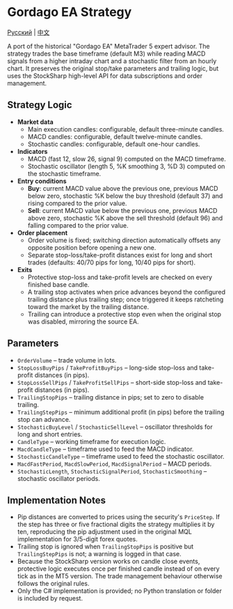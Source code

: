 # Gordago EA Strategy
[Русский](README_ru.md) | [中文](README_cn.md)

A port of the historical "Gordago EA" MetaTrader 5 expert advisor. The strategy trades the base timeframe (default M3) while reading MACD signals from a higher intraday chart and a stochastic filter from an hourly chart. It preserves the original stop/take parameters and trailing logic, but uses the StockSharp high-level API for data subscriptions and order management.

## Strategy Logic

- **Market data**
  - Main execution candles: configurable, default three-minute candles.
  - MACD candles: configurable, default twelve-minute candles.
  - Stochastic candles: configurable, default one-hour candles.
- **Indicators**
  - MACD (fast 12, slow 26, signal 9) computed on the MACD timeframe.
  - Stochastic oscillator (length 5, %K smoothing 3, %D 3) computed on the stochastic timeframe.
- **Entry conditions**
  - **Buy**: current MACD value above the previous one, previous MACD below zero, stochastic %K below the buy threshold (default 37) and rising compared to the prior value.
  - **Sell**: current MACD value below the previous one, previous MACD above zero, stochastic %K above the sell threshold (default 96) and falling compared to the prior value.
- **Order placement**
  - Order volume is fixed; switching direction automatically offsets any opposite position before opening a new one.
  - Separate stop-loss/take-profit distances exist for long and short trades (defaults: 40/70 pips for long, 10/40 pips for short).
- **Exits**
  - Protective stop-loss and take-profit levels are checked on every finished base candle.
  - A trailing stop activates when price advances beyond the configured trailing distance plus trailing step; once triggered it keeps ratcheting toward the market by the trailing distance.
  - Trailing can introduce a protective stop even when the original stop was disabled, mirroring the source EA.

## Parameters

- `OrderVolume` – trade volume in lots.
- `StopLossBuyPips` / `TakeProfitBuyPips` – long-side stop-loss and take-profit distances (in pips).
- `StopLossSellPips` / `TakeProfitSellPips` – short-side stop-loss and take-profit distances (in pips).
- `TrailingStopPips` – trailing distance in pips; set to zero to disable trailing.
- `TrailingStepPips` – minimum additional profit (in pips) before the trailing stop can advance.
- `StochasticBuyLevel` / `StochasticSellLevel` – oscillator thresholds for long and short entries.
- `CandleType` – working timeframe for execution logic.
- `MacdCandleType` – timeframe used to feed the MACD indicator.
- `StochasticCandleType` – timeframe used to feed the stochastic oscillator.
- `MacdFastPeriod`, `MacdSlowPeriod`, `MacdSignalPeriod` – MACD periods.
- `StochasticLength`, `StochasticSignalPeriod`, `StochasticSmoothing` – stochastic oscillator periods.

## Implementation Notes

- Pip distances are converted to prices using the security's `PriceStep`. If the step has three or five fractional digits the strategy multiplies it by ten, reproducing the pip adjustment used in the original MQL implementation for 3/5-digit forex quotes.
- Trailing stop is ignored when `TrailingStopPips` is positive but `TrailingStepPips` is not; a warning is logged in that case.
- Because the StockSharp version works on candle close events, protective logic executes once per finished candle instead of on every tick as in the MT5 version. The trade management behaviour otherwise follows the original rules.
- Only the C# implementation is provided; no Python translation or folder is included by request.
